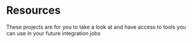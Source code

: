 # Resources
These projects are for you to take a look at and have access to tools you can use in your future integration jobs 
